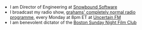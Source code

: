 - I am Director of Engineering at [Snowbound Software](https://snowbound.com/)
- I broadcast my radio show, [grahams' completely normal radio programme](https://radio.dosburros.com/), every Monday at 8pm ET at [Uncertain FM](https://uncertain.fm/)
- I am benevolent dictator of the [Boston Sunday Night Film Club](https://boston.sundaynightfilmclub.com/)


<!--
**grahams/grahams** is a ✨ _special_ ✨ repository because its `README.md` (this file) appears on your GitHub profile.

Here are some ideas to get you started:

- 🔭 I’m currently working on ...
- 🌱 I’m currently learning ...
- 👯 I’m looking to collaborate on ...
- 🤔 I’m looking for help with ...
- 💬 Ask me about ...
- 📫 How to reach me: ...
- 😄 Pronouns: ...
- ⚡ Fun fact: ...
-->
